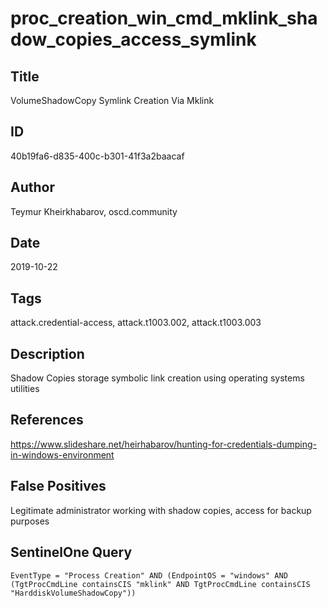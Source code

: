 # proc_creation_win_cmd_mklink_shadow_copies_access_symlink

## Title
VolumeShadowCopy Symlink Creation Via Mklink

## ID
40b19fa6-d835-400c-b301-41f3a2baacaf

## Author
Teymur Kheirkhabarov, oscd.community

## Date
2019-10-22

## Tags
attack.credential-access, attack.t1003.002, attack.t1003.003

## Description
Shadow Copies storage symbolic link creation using operating systems utilities

## References
https://www.slideshare.net/heirhabarov/hunting-for-credentials-dumping-in-windows-environment

## False Positives
Legitimate administrator working with shadow copies, access for backup purposes

## SentinelOne Query
```
EventType = "Process Creation" AND (EndpointOS = "windows" AND (TgtProcCmdLine containsCIS "mklink" AND TgtProcCmdLine containsCIS "HarddiskVolumeShadowCopy"))

```
